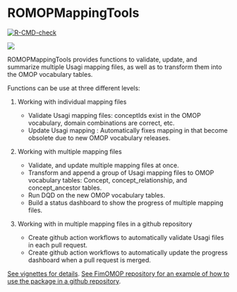 
# ROMOPMappingTools

<!-- badges: start -->
[![R-CMD-check](https://github.com/FinOMOP/ROMOPMappingTools/actions/workflows/R-CMD-check.yaml/badge.svg)](https://github.com/FinOMOP/ROMOPMappingTools/actions/workflows/R-CMD-check.yaml)
<!-- badges: end -->

![](https://github.com/FinOMOP/ROMOPMappingTools/assets/54809193/6c195491-eceb-447c-86c9-86d66b8ee63d)

ROMOPMappingTools provides functions to validate, update, and summarize multiple Usagi mapping files, as well as to transform them into the OMOP vocabulary tables. 

Functions can be use at three different levels: 

1. Working with individual mapping files
   - Validate Usagi mapping files: conceptIds exist in the OMOP vocabulary, domain combinations are correct, etc.
   - Update Usagi mapping : Automatically fixes mapping in that become obsolete due to new OMOP vocabulary releases.

2. Working with multiple mapping files
   - Validate, and update multiple mapping files at once.
   - Transform and append a group of Usagi mapping files to OMOP vocabulary tables: Concept, concept_relationship, and concept_ancestor tables.
   - Run DQD on the new OMOP vocabulary tables.
   - Build a status dashboard to show the progress of multiple mapping files.
  
3. Working with in multiple mapping files in a github repository
   - Create github action workflows to automatically validate Usagi files in each pull request.
   - Create github action workflows to automatically update the progress dashboard when a pull request is merged.

[See vignettes for details](https://finomop.github.io/ROMOPMappingTools/). 
[See FimOMOP repository for an example of how to use the package in a github repository](https://github.com/FinOMOP/FinOMOP_mappings).
